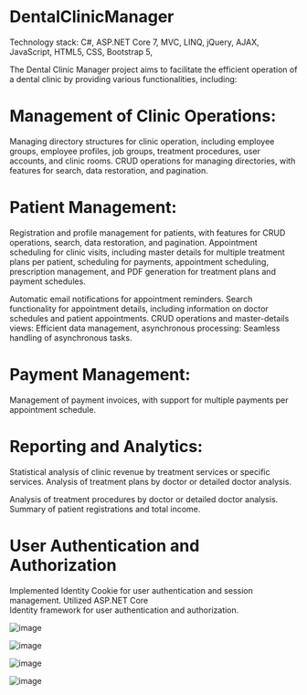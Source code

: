 # DentalClinicManager
Technology stack:  C#, ASP.NET Core 7, MVC, LINQ, jQuery, AJAX, JavaScript, HTML5, CSS, Bootstrap 5, 

The Dental Clinic Manager project aims to facilitate the efficient operation of a dental clinic by providing 
various functionalities, including: 

# Management of Clinic Operations: 

Managing directory structures for clinic operation, including employee groups, employee profiles, job groups, 
treatment procedures, user accounts, and clinic rooms. CRUD operations for managing directories, with features 
for search, data restoration, and pagination. 

# Patient Management: 
Registration and profile management for patients, with features for CRUD operations, search, data 
restoration, and pagination. Appointment scheduling for clinic visits, including master details for multiple 
treatment plans per patient, scheduling for payments, appointment scheduling, prescription management, and PDF 
generation for treatment plans and payment schedules.

Automatic email notifications for appointment reminders. 
Search functionality for appointment details, including information on doctor schedules and patient appointments. 
CRUD operations and master-details views: Efficient data management, asynchronous processing: Seamless 
handling of asynchronous tasks.  

# Payment Management:   

Management of payment invoices, with support for multiple payments per appointment schedule. 

# Reporting and Analytics: 
Statistical analysis of clinic revenue by treatment services or specific services. Analysis of treatment plans by 
doctor or detailed doctor analysis.

Analysis of treatment procedures by doctor or detailed doctor analysis. 
Summary of patient registrations and total income. 

# User Authentication and Authorization 
Implemented Identity Cookie for user authentication and session management. Utilized ASP.NET Core     
Identity framework for user authentication and authorization.  

![image](https://github.com/MinhTran7959/DentalClinicManager/assets/128154976/926437f6-d325-4360-94e7-0fea39110e0b)


![image](https://github.com/MinhTran7959/DentalClinicManager/assets/128154976/cdd6b894-6767-4cb2-a779-55fb7b96039e)



![image](https://github.com/MinhTran7959/DentalClinicManager/assets/128154976/4b5b7fd8-e67b-433a-a543-8b2e6913566d)

![image](https://github.com/MinhTran7959/DentalClinicManager/assets/128154976/2152f3dd-d997-4609-b4df-35d48d602052)

